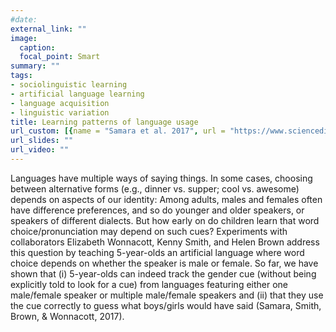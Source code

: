 ```yaml
---
#date:
external_link: ""
image:
  caption:
  focal_point: Smart
summary: ""
tags:
- sociolinguistic learning
- artificial language learning
- language acquisition
- linguistic variation
title: Learning patterns of language usage
url_custom: [{name = "Samara et al. 2017", url = "https://www.sciencedirect.com/science/article/pii/S0010028516301426"}, {name = "Smith et al. 2018", url = "https://www.sciencedirect.com/science/article/pii/S0010028516301426"}]
url_slides: ""
url_video: ""
---
```


Languages have multiple ways of saying things. In some cases, choosing between alternative forms (e.g., dinner vs. supper; cool vs. awesome) depends on aspects of our identity: Among adults, males and females often have difference preferences, and so do younger and older speakers, or speakers of different dialects. But how early on do children learn that word choice/pronunciation may depend on such cues? Experiments with collaborators Elizabeth Wonnacott, Kenny Smith, and Helen Brown address this question by teaching 5-year-olds an artificial language where word choice depends on whether the speaker is male or female. So far, we have shown that (i) 5-year-olds can indeed track the gender cue (without being explicitly told to look for a cue) from languages featuring either one male/female speaker or multiple male/female speakers and (ii) that they use the cue correctly to guess what boys/girls would have said (Samara, Smith, Brown, & Wonnacott, 2017).
